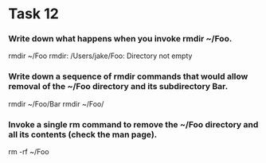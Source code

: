 # Task 12

### Write down what happens when you invoke rmdir ~/Foo. 

rmdir ~/Foo
rmdir: /Users/jake/Foo: Directory not empty

### Write down a sequence of rmdir commands that would allow removal of the ~/Foo directory and its subdirectory Bar.

rmdir ~/Foo/Bar
rmdir ~/Foo/

### Invoke a single rm command to remove the ~/Foo directory and all its contents (check the man page). 

rm -rf ~/Foo 

